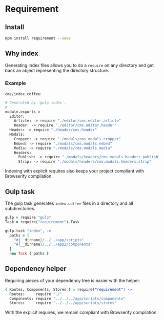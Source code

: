 # Requirement

## Install

```bash
npm install requirement --save
```

## Why index

Generating index files allows you to do a `require` on any directory and get back an object representing the directory structure.

### Example

`cms/index.coffee`:

```coffee
# Generated by `gulp index`.
#
module.exports =
  Editor:
    Article: -> require "./editor/cms.editor.article"
    Header: -> require "./editor/cms.editor.header"
  Header: -> require "./header/cms.header"
  Modals:
    Cropper: -> require "./modals/cms.modals.cropper"
    Embed: -> require "./modals/cms.modals.embed"
    Media: -> require "./modals/cms.modals.media"
    Headers:
      Publish: -> require "./modals/headers/cms.modals.headers.publish"
      Strip: -> require "./modals/headers/cms.modals.headers.strip"
```

Indexing with explicit requires also keeps your project compliant with Browserify compilation.

## Gulp task

The gulp task generates `index.coffee` files in a directory and all subdirectories.

```coffee
gulp = require "gulp"
Task = require("requirement").Task

gulp.task "index", ->
  paths = [
    "#{__dirname}/../../app/scripts"
    "#{__dirname}/../../app2/components"
  ]
  new Task { paths }
```

## Dependency helper

Requiring pieces of your dependency tree is easier with the helper:

```coffee
{ Routes, Components, Stores } = require("requirement") ->
  Routes:     require "./"
  Components: require "../../../app/scripts/components"
  Stores:     require "../../../app/scripts/stores"
```

With the explicit requires, we remain compliant with Browserify compilation.
